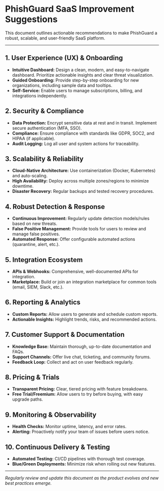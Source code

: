 # PhishGuard SaaS Improvement Suggestions

This document outlines actionable recommendations to make PhishGuard a robust, scalable, and user-friendly SaaS platform.

---

## 1. User Experience (UX) & Onboarding
- **Intuitive Dashboard:** Design a clean, modern, and easy-to-navigate dashboard. Prioritize actionable insights and clear threat visualization.
- **Guided Onboarding:** Provide step-by-step onboarding for new organizations, including sample data and tooltips.
- **Self-Service:** Enable users to manage subscriptions, billing, and integrations independently.

## 2. Security & Compliance
- **Data Protection:** Encrypt sensitive data at rest and in transit. Implement secure authentication (MFA, SSO).
- **Compliance:** Ensure compliance with standards like GDPR, SOC2, and HIPAA (if applicable).
- **Audit Logging:** Log all user and system actions for traceability.

## 3. Scalability & Reliability
- **Cloud-Native Architecture:** Use containerization (Docker, Kubernetes) and auto-scaling.
- **High Availability:** Deploy across multiple zones/regions to minimize downtime.
- **Disaster Recovery:** Regular backups and tested recovery procedures.

## 4. Robust Detection & Response
- **Continuous Improvement:** Regularly update detection models/rules based on new threats.
- **False Positive Management:** Provide tools for users to review and manage false positives.
- **Automated Response:** Offer configurable automated actions (quarantine, alert, etc.).

## 5. Integration Ecosystem
- **APIs & Webhooks:** Comprehensive, well-documented APIs for integration.
- **Marketplace:** Build or join an integration marketplace for common tools (email, SIEM, Slack, etc.).

## 6. Reporting & Analytics
- **Custom Reports:** Allow users to generate and schedule custom reports.
- **Actionable Insights:** Highlight trends, risks, and recommended actions.

## 7. Customer Support & Documentation
- **Knowledge Base:** Maintain thorough, up-to-date documentation and FAQs.
- **Support Channels:** Offer live chat, ticketing, and community forums.
- **Feedback Loop:** Collect and act on user feedback regularly.

## 8. Pricing & Trials
- **Transparent Pricing:** Clear, tiered pricing with feature breakdowns.
- **Free Trial/Freemium:** Allow users to try before buying, with easy upgrade paths.

## 9. Monitoring & Observability
- **Health Checks:** Monitor uptime, latency, and error rates.
- **Alerting:** Proactively notify your team of issues before users notice.

## 10. Continuous Delivery & Testing
- **Automated Testing:** CI/CD pipelines with thorough test coverage.
- **Blue/Green Deployments:** Minimize risk when rolling out new features.

---

_Regularly review and update this document as the product evolves and new best practices emerge._
